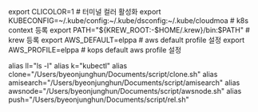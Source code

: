 export CLICOLOR=1 # 터미널 컬러 활성화
export KUBECONFIG=~/.kube/config:~/.kube/dsconfig:~/.kube/cloudmoa # k8s context 등록
export PATH="${KREW_ROOT:-$HOME/.krew}/bin:$PATH" # krew 등록
export AWS_DEFAULT=elppa # aws default profile 설정
export AWS_PROFILE=elppa # kops default aws profile 설정

alias ll="ls -l"
alias k="kubectl"
alias clone="/Users/byeonjunghun/Documents/script/clone.sh"
alias amisearch="/Users/byeonjunghun/Documents/script/amisearch"
alias awsnode="/Users/byeonjunghun/Documents/script/awsnode.sh"
alias push="/Users/byeonjunghun/Documents/script/rel.sh"
